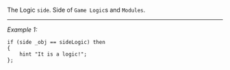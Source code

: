 The Logic `side`. Side of `Game Logic`s and `Modules`.


---
*Example 1:*
```sqf
if (side _obj == sideLogic) then
{
	hint "It is a logic!";
};
```